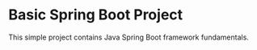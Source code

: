 
# Basic Spring Boot Project

This simple project contains Java Spring Boot framework fundamentals.

